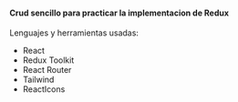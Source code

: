 #### Crud sencillo para practicar la implementacion de Redux
Lenguajes y herramientas usadas:
- React
- Redux Toolkit
- React Router
- Tailwind
- ReactIcons


